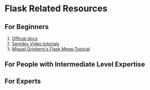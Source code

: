 # Flask Related Resources

## For Beginners

1. [Official docs](http://flask.pocoo.org/docs/1.0/)
1. [Sentdex Video tutorials](https://www.youtube.com/watch?v=Lv1fv-HmkQo&list=PLQVvvaa0QuDc_owjTbIY4rbgXOFkUYOUB)
1. [Miguel Grinberg's Flask Mega-Tutorial](https://blog.miguelgrinberg.com/post/the-flask-mega-tutorial-part-i-hello-world)

## For People with Intermediate Level Expertise

## For Experts
